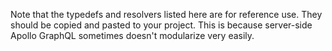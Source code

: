 Note that the typedefs and resolvers listed here are for reference use. They
should be copied and pasted to your project. This is because server-side Apollo
GraphQL sometimes doesn't modularize very easily.

